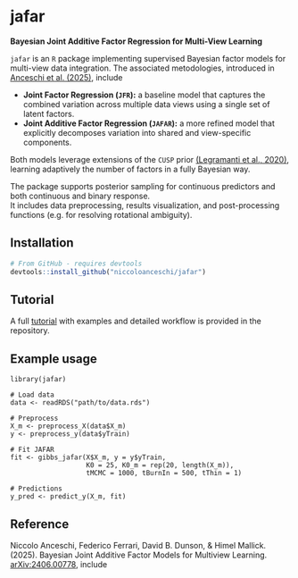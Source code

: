 # jafar

**Bayesian Joint Additive Factor Regression for Multi-View Learning**

`jafar` is an `R` package implementing supervised Bayesian factor models for multi-view data integration.
The associated metodologies, introduced in [Anceschi et al. (2025)](https://arxiv.org/abs/2406.00778), include 

- **Joint Factor Regression ($\texttt{JFR}$):** a baseline model that captures the combined variation across multiple data views using a single set of latent factors.
- **Joint Additive Factor Regression ($\texttt{JAFAR}$):** a more refined model that explicitly decomposes variation into shared and view-specific components.

Both models leverage extensions of the $\texttt{CUSP}$ prior [(Legramanti et al., 2020)](http://academic.oup.com/biomet/article/107/3/745/5847840), learning adaptively the number of factors in a fully Bayesian way.

The package supports posterior sampling for continuous predictors and both continuous and binary response.  
It includes data preprocessing, results visualization, and post-processing functions (e.g. for resolving rotational ambiguity).  

## Installation

```r
# From GitHub - requires devtools
devtools::install_github("niccoloanceschi/jafar")
```
## Tutorial

A full [tutorial](https://github.com/niccoloanceschi/jafar/blob/main/tutorial/tutorial.html) with examples and detailed workflow is provided in the repository.

## Example usage 

```{r}
library(jafar)

# Load data
data <- readRDS("path/to/data.rds")

# Preprocess
X_m <- preprocess_X(data$X_m)
y <- preprocess_y(data$yTrain)

# Fit JAFAR
fit <- gibbs_jafar(X$X_m, y = y$yTrain,
                   K0 = 25, K0_m = rep(20, length(X_m)),
                   tMCMC = 1000, tBurnIn = 500, tThin = 1)

# Predictions
y_pred <- predict_y(X_m, fit)
```

## Reference

Niccolo Anceschi, Federico Ferrari, David B. Dunson, & Himel Mallick. (2025). Bayesian Joint Additive Factor Models for Multiview Learning. [arXiv:2406.00778](https://arxiv.org/abs/2406.00778), include 


